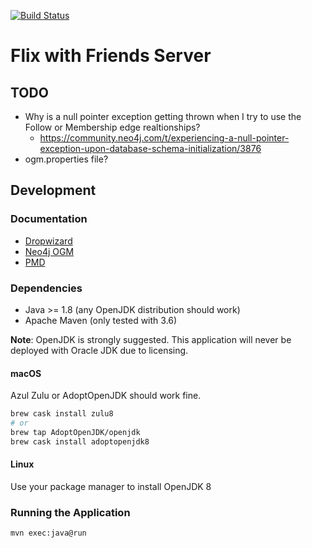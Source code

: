 [![Build Status](https://travis-ci.com/Return0Software/fwf-server.svg?branch=master)](https://travis-ci.com/Return0Software/fwf-server)

# Flix with Friends Server

## TODO

* Why is a null pointer exception getting thrown when I try to use the Follow or Membership edge realtionships?
    * https://community.neo4j.com/t/experiencing-a-null-pointer-exception-upon-database-schema-initialization/3876
* ogm.properties file?

## Development

### Documentation

* [Dropwizard](https://www.dropwizard.io/1.3.5/docs/manual/index.html)
* [Neo4j OGM](https://neo4j.com/docs/ogm-manual/current/reference/)
* [PMD](https://pmd.github.io/)

### Dependencies

* Java >= 1.8 (any OpenJDK distribution should work)
* Apache Maven (only tested with 3.6)

**Note**: OpenJDK is strongly suggested. This application will never be deployed
with Oracle JDK due to licensing.

#### macOS

Azul Zulu or AdoptOpenJDK should work fine.

```bash
brew cask install zulu8
# or
brew tap AdoptOpenJDK/openjdk
brew cask install adoptopenjdk8
```

#### Linux

Use your package manager to install OpenJDK 8

### Running the Application

```text
mvn exec:java@run
```
